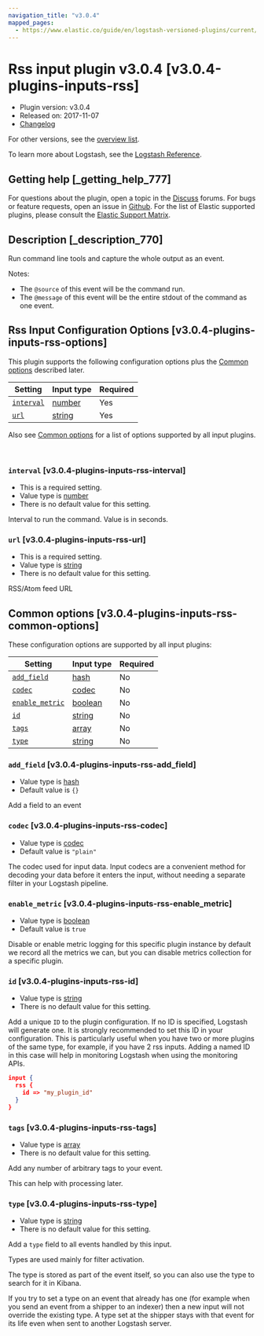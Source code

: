 ```yaml
---
navigation_title: "v3.0.4"
mapped_pages:
  - https://www.elastic.co/guide/en/logstash-versioned-plugins/current/v3.0.4-plugins-inputs-rss.html
---
```


# Rss input plugin v3.0.4 [v3.0.4-plugins-inputs-rss]


* Plugin version: v3.0.4
* Released on: 2017-11-07
* [Changelog](https://github.com/logstash-plugins/logstash-input-rss/blob/v3.0.4/CHANGELOG.md)

For other versions, see the [overview list](input-rss-index.md).

To learn more about Logstash, see the [Logstash Reference](logstash://reference/index.md).

## Getting help [_getting_help_777]

For questions about the plugin, open a topic in the [Discuss](http://discuss.elastic.co) forums. For bugs or feature requests, open an issue in [Github](https://github.com/logstash-plugins/logstash-input-rss). For the list of Elastic supported plugins, please consult the [Elastic Support Matrix](https://www.elastic.co/support/matrix#matrix_logstash_plugins).


## Description [_description_770]

Run command line tools and capture the whole output as an event.

Notes:

* The `@source` of this event will be the command run.
* The `@message` of this event will be the entire stdout of the command as one event.


## Rss Input Configuration Options [v3.0.4-plugins-inputs-rss-options]

This plugin supports the following configuration options plus the [Common options](v3-0-4-plugins-inputs-rss.md#v3.0.4-plugins-inputs-rss-common-options) described later.

| Setting | Input type | Required |
| --- | --- | --- |
| [`interval`](v3-0-4-plugins-inputs-rss.md#v3.0.4-plugins-inputs-rss-interval) | [number](logstash://reference/configuration-file-structure.md#number) | Yes |
| [`url`](v3-0-4-plugins-inputs-rss.md#v3.0.4-plugins-inputs-rss-url) | [string](logstash://reference/configuration-file-structure.md#string) | Yes |

Also see [Common options](v3-0-4-plugins-inputs-rss.md#v3.0.4-plugins-inputs-rss-common-options) for a list of options supported by all input plugins.

 

### `interval` [v3.0.4-plugins-inputs-rss-interval]

* This is a required setting.
* Value type is [number](logstash://reference/configuration-file-structure.md#number)
* There is no default value for this setting.

Interval to run the command. Value is in seconds.


### `url` [v3.0.4-plugins-inputs-rss-url]

* This is a required setting.
* Value type is [string](logstash://reference/configuration-file-structure.md#string)
* There is no default value for this setting.

RSS/Atom feed URL



## Common options [v3.0.4-plugins-inputs-rss-common-options]

These configuration options are supported by all input plugins:

| Setting | Input type | Required |
| --- | --- | --- |
| [`add_field`](v3-0-4-plugins-inputs-rss.md#v3.0.4-plugins-inputs-rss-add_field) | [hash](logstash://reference/configuration-file-structure.md#hash) | No |
| [`codec`](v3-0-4-plugins-inputs-rss.md#v3.0.4-plugins-inputs-rss-codec) | [codec](logstash://reference/configuration-file-structure.md#codec) | No |
| [`enable_metric`](v3-0-4-plugins-inputs-rss.md#v3.0.4-plugins-inputs-rss-enable_metric) | [boolean](logstash://reference/configuration-file-structure.md#boolean) | No |
| [`id`](v3-0-4-plugins-inputs-rss.md#v3.0.4-plugins-inputs-rss-id) | [string](logstash://reference/configuration-file-structure.md#string) | No |
| [`tags`](v3-0-4-plugins-inputs-rss.md#v3.0.4-plugins-inputs-rss-tags) | [array](logstash://reference/configuration-file-structure.md#array) | No |
| [`type`](v3-0-4-plugins-inputs-rss.md#v3.0.4-plugins-inputs-rss-type) | [string](logstash://reference/configuration-file-structure.md#string) | No |

### `add_field` [v3.0.4-plugins-inputs-rss-add_field]

* Value type is [hash](logstash://reference/configuration-file-structure.md#hash)
* Default value is `{}`

Add a field to an event


### `codec` [v3.0.4-plugins-inputs-rss-codec]

* Value type is [codec](logstash://reference/configuration-file-structure.md#codec)
* Default value is `"plain"`

The codec used for input data. Input codecs are a convenient method for decoding your data before it enters the input, without needing a separate filter in your Logstash pipeline.


### `enable_metric` [v3.0.4-plugins-inputs-rss-enable_metric]

* Value type is [boolean](logstash://reference/configuration-file-structure.md#boolean)
* Default value is `true`

Disable or enable metric logging for this specific plugin instance by default we record all the metrics we can, but you can disable metrics collection for a specific plugin.


### `id` [v3.0.4-plugins-inputs-rss-id]

* Value type is [string](logstash://reference/configuration-file-structure.md#string)
* There is no default value for this setting.

Add a unique `ID` to the plugin configuration. If no ID is specified, Logstash will generate one. It is strongly recommended to set this ID in your configuration. This is particularly useful when you have two or more plugins of the same type, for example, if you have 2 rss inputs. Adding a named ID in this case will help in monitoring Logstash when using the monitoring APIs.

```json
input {
  rss {
    id => "my_plugin_id"
  }
}
```


### `tags` [v3.0.4-plugins-inputs-rss-tags]

* Value type is [array](logstash://reference/configuration-file-structure.md#array)
* There is no default value for this setting.

Add any number of arbitrary tags to your event.

This can help with processing later.


### `type` [v3.0.4-plugins-inputs-rss-type]

* Value type is [string](logstash://reference/configuration-file-structure.md#string)
* There is no default value for this setting.

Add a `type` field to all events handled by this input.

Types are used mainly for filter activation.

The type is stored as part of the event itself, so you can also use the type to search for it in Kibana.

If you try to set a type on an event that already has one (for example when you send an event from a shipper to an indexer) then a new input will not override the existing type. A type set at the shipper stays with that event for its life even when sent to another Logstash server.



